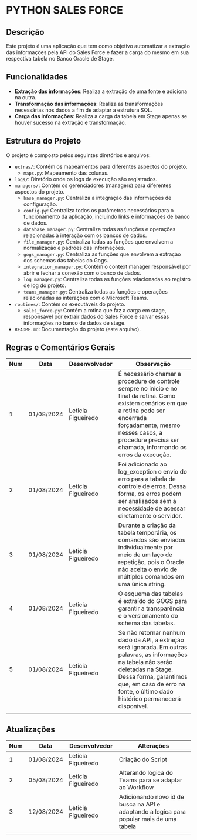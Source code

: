 # PYTHON SALES FORCE

## Descrição

Este projeto é uma aplicação que tem como objetivo automatizar a extração das informaçòes pela API do Sales Force e fazer a carga do mesmo em sua respectiva tabela no Banco Oracle de Stage.

## Funcionalidades

- **Extração das informações**: Realiza a extração de uma fonte e adiciona na outra.
- **Transformação das informações**: Realiza as transformações necessárias nos dados a fim de adaptar a estrutura SQL.
- **Carga das informações**: Realiza a carga da tabela em Stage apenas se houver sucesso na extração e transformação.

## Estrutura do Projeto

O projeto é composto pelos seguintes diretórios e arquivos:

- `extras/`: Contém os mapeamentos para diferentes aspectos do projeto.
  - `maps.py`: Mapeamento das colunas.
- `logs/`: Diretório onde os logs de execução são registrados.
- `managers/`: Contém os gerenciadores (managers) para diferentes aspectos do projeto.
  - `base_manager.py`: Centraliza a integração das informações de configuração.
  - `config.py`: Centraliza todos os parâmetros necessários para o funcionamento da aplicação, incluindo links e informações de banco de dados.
  - `database_manager.py`: Centraliza todas as funções e operações relacionadas à interação com os bancos de dados.
  - `file_manager.py`: Centraliza todas as funções que envolvem a normalização e padrões das informações.
  - `gogs_manager.py`: Centraliza as funções que envolvem a extraçào dos schemas das tabelas do Gogs.
  - `integration_manager.py`: Contém o context manager responsável por abrir e fechar a conexão com o banco de dados.
  - `log_manager.py`: Centraliza todas as funções relacionadas ao registro de log do projeto.  
  - `teams_manager.py`: Centraliza todas as funções e operações relacionadas às interações com o Microsoft Teams.  
- `routines/`: Contém os executáveis do projeto.
  - `sales_force.py`: Contém a rotina que faz a carga em stage, responsável por extrair dados do Sales Force e salvar essas informações no banco de dados de stage.
- `README.md`: Documentação do projeto (este arquivo).

## **Regras e Comentários Gerais**
| Num | Data | Desenvolvedor | Observação
|---|---|---|---|
| 1 | 01/08/2024 | Leticia Figueiredo | É necessário chamar a procedure de controle sempre no início e no final da rotina. Como existem cenários em que a rotina pode ser encerrada forçadamente, mesmo nesses casos, a procedure precisa ser chamada, informando os erros da execução.
| 2 | 01/08/2024 | Leticia Figueiredo | Foi adicionado ao log_exception o envio do erro para a tabela de controle de erros. Dessa forma, os erros podem ser analisados sem a necessidade de acessar diretamente o servidor.
| 3 | 01/08/2024 | Leticia Figueiredo | Durante a criação da tabela temporária, os comandos são enviados individualmente por meio de um laço de repetição, pois o Oracle não aceita o envio de múltiplos comandos em uma única string.
| 4 | 01/08/2024 | Leticia Figueiredo | O esquema das tabelas é extraído do GOGS para garantir a transparência e o versionamento do schema das tabelas.
| 5 | 01/08/2024 | Leticia Figueiredo | Se não retornar nenhum dado da API, a extração será ignorada. Em outras palavras, as informações na tabela não serão deletadas na Stage. Dessa forma, garantimos que, em caso de erro na fonte, o último dado histórico permanecerá disponível.
|   |   |   |   |

## **Atualizações**
| Num | Data | Desenvolvedor | Alterações
|---|---|---|---|
| 1 | 01/08/2024 | Leticia Figueiredo | Criação do Script |
| 2 | 05/08/2024 | Leticia Figueiredo | Alterando logica do Teams para se adaptar ao Workflow |
| 3 | 12/08/2024 | Leticia Figueiredo | Adicionando novo id de busca na API e adaptando a logica para popular mais de uma tabela |
|   |   |   |   |
